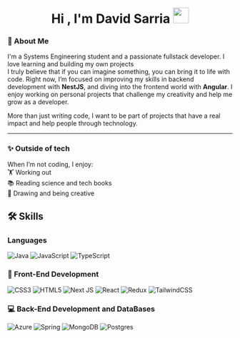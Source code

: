 <h1 align="center"><b>Hi , I'm David Sarria </b><img src="https://media.giphy.com/media/hvRJCLFzcasrR4ia7z/giphy.gif" width="35"></h1>

### 🚀 About Me

I'm a Systems Engineering student and a passionate fullstack developer. I love learning and building my own projects  
I truly believe that if you can imagine something, you can bring it to life with code.
Right now, I’m focused on improving my skills in backend development with **NestJS**, and diving into the frontend world with **Angular**. I enjoy working on personal projects that challenge my creativity and help me grow as a developer.

More than just writing code, I want to be part of projects that have a real impact and help people through technology.

---

### ✨ Outside of tech

When I’m not coding, I enjoy:  
🏋️ Working out  
📚 Reading science and tech books  
🎨 Drawing and being creative


## 🛠️ Skills

### Languages

![Java](https://img.shields.io/badge/java-%23ED8B00.svg?style=for-the-badge&logo=openjdk&logoColor=white) 
![JavaScript](https://img.shields.io/badge/javascript-%23323330.svg?style=for-the-badge&logo=javascript&logoColor=%23F7DF1E) 
![TypeScript](https://img.shields.io/badge/typescript-%23007ACC.svg?style=for-the-badge&logo=typescript&logoColor=white) 


### 🎨 Front-End Development

![CSS3](https://img.shields.io/badge/css3-%231572B6.svg?style=for-the-badge&logo=css3&logoColor=white) 
![HTML5](https://img.shields.io/badge/html5-%23E34F26.svg?style=for-the-badge&logo=html5&logoColor=white) 
![Next JS](https://img.shields.io/badge/Next-black?style=for-the-badge&logo=next.js&logoColor=white) 
![React](https://img.shields.io/badge/react-%2320232a.svg?style=for-the-badge&logo=react&logoColor=%2361DAFB) 
![Redux](https://img.shields.io/badge/redux-%23593d88.svg?style=for-the-badge&logo=redux&logoColor=white) 
![TailwindCSS](https://img.shields.io/badge/tailwindcss-%2338B2AC.svg?style=for-the-badge&logo=tailwind-css&logoColor=white)


### 💻 Back-End Development and DataBases

![Azure](https://img.shields.io/badge/azure-%230072C6.svg?style=for-the-badge&logo=microsoftazure&logoColor=white) 
![Spring](https://img.shields.io/badge/spring-%236DB33F.svg?style=for-the-badge&logo=spring&logoColor=white) 
![MongoDB](https://img.shields.io/badge/MongoDB-%234ea94b.svg?style=for-the-badge&logo=mongodb&logoColor=white) 
![Postgres](https://img.shields.io/badge/postgres-%23316192.svg?style=for-the-badge&logo=postgresql&logoColor=white)
